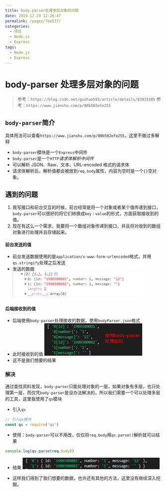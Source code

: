 ```yaml
---
title: body-parser处理多层对象的问题
date: 2019-12-29 12:26:47
permalink: /pages/7be537/
categories:
  - 项目
  - Node.js
  - Express
tags:
  - Node.js
  - Express
---
```


# body-parser 处理多层对象的问题

> 参考：`https://blog.csdn.net/guzhao593/article/details/83933105`
> 参考：`https://www.jianshu.com/p/80b502efe255`

<!-- more -->

## `body-parser`简介

具体用法可以查看`https://www.jianshu.com/p/80b502efe255`，这里不做过多解释

- `body-parser`模块是一个`Express`中间件
- `body-parser`是一个`HTTP`_请求体解析中间件_
- 可以解析 JSON、Raw、文本、URL-encoded 格式的请求体
- 请求体解析后，解析值都会被放到`req.body`属性，内容为空时是一个`{}`空对象。

## 遇到的问题

1. 我写接口和前台交互的时候，前台经常是将一个对象或者某个值传递到接口，`body-parser`可以很好的将它们转换成`key：value`的形式，方面获取接收到的值。
2. 现在有这么一个需求，我要将一个数组对象传递到接口，并且将对收到的数组对象进行处理并且存储起来。

#### 前台发送的值

- 前台发送数据使用的是`application/x-www-form-urlencoded`格式，并用`qs.stringify`处理之后发送
- 发送的数据
  <img src="https://raw.githubusercontent.com/coderlyu/au-blog/master/docs/.vuepress/public/images/blogs/body-parser-1.png" alt="图片">

#### 后端接收到的值

- 后端使用`body-parser`处理接收的数据，使用`bodyParser.json`格式
- 此时接收到的值
  <img src="https://raw.githubusercontent.com/coderlyu/au-blog/master/docs/.vuepress/public/images/blogs/body-parser-2.png" alt="图片">
- 这不是我们想要的结果

### 解决

通过查找资料发现，`body-parser`只能处理对象的一层，如果对象有多层，也只处理第一层，而仅凭`body-parser`是没办法解决的，所以我们需要一个可以处理多层的工具，这里我使用了`qs`模块

- 引入`qs`

```js
// 引入qs模块
const qs = require('qs')
```

- 使用：`body-parser`可以不用改，仅仅将`req.body`用`qs.parse()`解析就可以结果

```js
console.log(qs.parse(req.body))
```

- 结果
  <img src="https://raw.githubusercontent.com/coderlyu/au-blog/master/docs/.vuepress/public/images/blogs/body-parser-3.png" alt="图片">

- 这样我们得到了我们想要的数据，也许还有其他的方法，这里没有继续深入挖掘。

